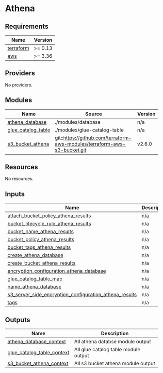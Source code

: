 # Athena

<!-- BEGINNING OF PRE-COMMIT-TERRAFORM DOCS HOOK -->
## Requirements

| Name | Version |
|------|---------|
| <a name="requirement_terraform"></a> [terraform](#requirement\_terraform) | >= 0.13 |
| <a name="requirement_aws"></a> [aws](#requirement\_aws) | >= 3.36 |

## Providers

No providers.

## Modules

| Name | Source | Version |
|------|--------|---------|
| <a name="module_athena_database"></a> [athena\_database](#module\_athena\_database) | ./modules/database | n/a |
| <a name="module_glue_catalog_table"></a> [glue\_catalog\_table](#module\_glue\_catalog\_table) | ./modules/glue-catalog-table | n/a |
| <a name="module_s3_bucket_athena"></a> [s3\_bucket\_athena](#module\_s3\_bucket\_athena) | git::https://github.com/terraform-aws-modules/terraform-aws-s3-bucket.git | v2.6.0 |

## Resources

No resources.

## Inputs

| Name | Description | Type | Default | Required |
|------|-------------|------|---------|:--------:|
| <a name="input_attach_bucket_policy_athena_results"></a> [attach\_bucket\_policy\_athena\_results](#input\_attach\_bucket\_policy\_athena\_results) | n/a | `bool` | `false` | no |
| <a name="input_bucket_lifecycle_rule_athena_results"></a> [bucket\_lifecycle\_rule\_athena\_results](#input\_bucket\_lifecycle\_rule\_athena\_results) | n/a | `any` | `[]` | no |
| <a name="input_bucket_name_athena_results"></a> [bucket\_name\_athena\_results](#input\_bucket\_name\_athena\_results) | n/a | `string` | `""` | no |
| <a name="input_bucket_policy_athena_results"></a> [bucket\_policy\_athena\_results](#input\_bucket\_policy\_athena\_results) | n/a | `string` | `null` | no |
| <a name="input_bucket_tags_athena_results"></a> [bucket\_tags\_athena\_results](#input\_bucket\_tags\_athena\_results) | n/a | `map(string)` | `{}` | no |
| <a name="input_create_athena_database"></a> [create\_athena\_database](#input\_create\_athena\_database) | n/a | `bool` | `false` | no |
| <a name="input_create_bucket_athena_results"></a> [create\_bucket\_athena\_results](#input\_create\_bucket\_athena\_results) | n/a | `bool` | `false` | no |
| <a name="input_encryption_configuration_athena_database"></a> [encryption\_configuration\_athena\_database](#input\_encryption\_configuration\_athena\_database) | n/a | `map(string)` | `{}` | no |
| <a name="input_glue_catalog_table_map"></a> [glue\_catalog\_table\_map](#input\_glue\_catalog\_table\_map) | n/a | `map(any)` | `{}` | no |
| <a name="input_name_athena_database"></a> [name\_athena\_database](#input\_name\_athena\_database) | n/a | `string` | `""` | no |
| <a name="input_s3_server_side_encryption_configuration_athena_results"></a> [s3\_server\_side\_encryption\_configuration\_athena\_results](#input\_s3\_server\_side\_encryption\_configuration\_athena\_results) | n/a | `any` | `{}` | no |
| <a name="input_tags"></a> [tags](#input\_tags) | n/a | `map(string)` | `{}` | no |

## Outputs

| Name | Description |
|------|-------------|
| <a name="output_athena_database_context"></a> [athena\_database\_context](#output\_athena\_database\_context) | All athena databse module output |
| <a name="output_glue_catalog_table_context"></a> [glue\_catalog\_table\_context](#output\_glue\_catalog\_table\_context) | All glue catalog table module output |
| <a name="output_s3_bucket_athena_context"></a> [s3\_bucket\_athena\_context](#output\_s3\_bucket\_athena\_context) | All s3 bucket athena module output |
<!-- END OF PRE-COMMIT-TERRAFORM DOCS HOOK -->